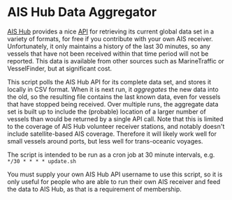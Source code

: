 # AIS Hub Data Aggregator

[AIS Hub](https://www.aishub.net/) provides a nice [API](https://www.aishub.net/api) for retrieving its current global data set in a variety of formats, for free if you contribute with your own AIS receiver. Unfortunately, it only maintains a history of the last 30 minutes, so any vessels that have not been received within that time period will not be reported. This data is available from other sources such as MarineTraffic or VesselFinder, but at significant cost.

This script polls the AIS Hub API for its complete data set, and stores it locally in CSV format. When it is next run, it *aggregates* the new data into the old, so the resulting file contains the last known data, even for vessels that have stopped being received. Over multiple runs, the aggregate data set is built up to include the (probable) location of a larger number of vessels than would be returned by a single API call. Note that this is limited to the coverage of AIS Hub volunteer receiver stations, and notably doesn't include satellite-based AIS coverage. Therefore it will likely work well for small vessels around ports, but less well for trans-oceanic voyages.

The script is intended to be run as a cron job at 30 minute intervals, e.g. `*/30 * * * * update.sh`

You must supply your own AIS Hub API username to use this script, so it is only useful for people who are able to run their own AIS receiver and feed the data to AIS Hub, as that is a requirement of membership.
